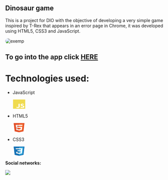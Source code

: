 ## Dinosaur game

This is a project for DIO with the objective of developing a very simple game inspired by T-Rex that appears in an error page in Chrome, it was developed using HTML5, CSS3 and JavaScript.

<div>
  <img align="center" alt="exemp" width="800" height="400" style="border-radius:50px" src="https://cdn.discordapp.com/attachments/891342753139679244/956605941829230612/Design_sem_nome_2.gif"  />
     </div>
     
## To go into the app click <a href="https://game-dinossauro-ochre.vercel.app/"> HERE </a>
# Technologies used:
  * JavaScript <div> <img align="center" alt="Js" height="30" width="40" src="https://raw.githubusercontent.com/devicons/devicon/master/icons/javascript/javascript-plain.svg"> </div>
  
  * HTML5 <div> <img align="center" alt="HTML" height="30" width="40" src="https://raw.githubusercontent.com/devicons/devicon/master/icons/html5/html5-original.svg"></div>
  * CSS3 <div><img align="center" alt="CSS" height="30" width="40" src="https://raw.githubusercontent.com/devicons/devicon/master/icons/css3/css3-original.svg"></div>
 
       
       
                               
  
  **Social networks:**
  <div>
  <a href="https://www.linkedin.com/in/larissacrx" target="_blank"><img src="https://img.shields.io/badge/-LinkedIn-%230077B5?style=for-the-badge&logo=linkedin&logoColor=white" target="_blank"></a> 
  </div>
